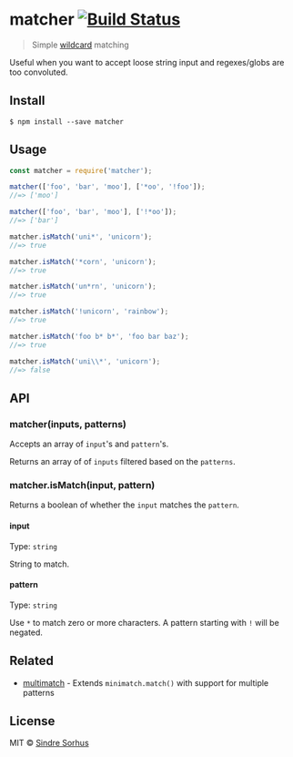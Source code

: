 # matcher [![Build Status](https://travis-ci.org/sindresorhus/matcher.svg?branch=master)](https://travis-ci.org/sindresorhus/matcher)

> Simple [wildcard](https://en.wikipedia.org/wiki/Wildcard_character) matching

Useful when you want to accept loose string input and regexes/globs are too convoluted.


## Install

```
$ npm install --save matcher
```


## Usage

```js
const matcher = require('matcher');

matcher(['foo', 'bar', 'moo'], ['*oo', '!foo']);
//=> ['moo']

matcher(['foo', 'bar', 'moo'], ['!*oo']);
//=> ['bar']

matcher.isMatch('uni*', 'unicorn');
//=> true

matcher.isMatch('*corn', 'unicorn');
//=> true

matcher.isMatch('un*rn', 'unicorn');
//=> true

matcher.isMatch('!unicorn', 'rainbow');
//=> true

matcher.isMatch('foo b* b*', 'foo bar baz');
//=> true

matcher.isMatch('uni\\*', 'unicorn');
//=> false
```


## API

### matcher(inputs, patterns)

Accepts an array of `input`'s and `pattern`'s.

Returns an array of of `inputs` filtered based on the `patterns`.

### matcher.isMatch(input, pattern)

Returns a boolean of whether the `input` matches the `pattern`.

#### input

Type: `string`

String to match.

#### pattern

Type: `string`

Use `*` to match zero or more characters. A pattern starting with `!` will be negated.


## Related

- [multimatch](https://github.com/sindresorhus/multimatch) - Extends `minimatch.match()` with support for multiple patterns


## License

MIT © [Sindre Sorhus](http://sindresorhus.com)
